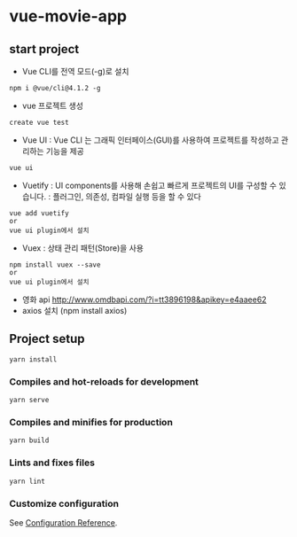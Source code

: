# vue-movie-app
## start project

- Vue CLI를 전역 모드(-g)로 설치
```
npm i @vue/cli@4.1.2 -g
```
- vue 프로젝트 생성
```
create vue test
```
- Vue UI
: Vue CLI 는 그래픽 인터페이스(GUI)를 사용하여 프로젝트를 작성하고 관리하는 기능을 제공
```
vue ui
```
- Vuetify
: UI components를 사용해 손쉽고 빠르게 프로젝트의 UI를 구성할 수 있습니다.
: 플러그인, 의존성, 컴파일 실행 등을 할 수 있다
```
vue add vuetify
or
vue ui plugin에서 설치
```
- Vuex
: 상태 관리 패턴(Store)을 사용
```
npm install vuex --save
or
vue ui plugin에서 설치
```

- 영화 api
http://www.omdbapi.com/?i=tt3896198&apikey=e4aaee62
- axios 설치 (npm install axios)

## Project setup
```
yarn install
```

### Compiles and hot-reloads for development
```
yarn serve
```

### Compiles and minifies for production
```
yarn build
```

### Lints and fixes files
```
yarn lint
```

### Customize configuration
See [Configuration Reference](https://cli.vuejs.org/config/).
